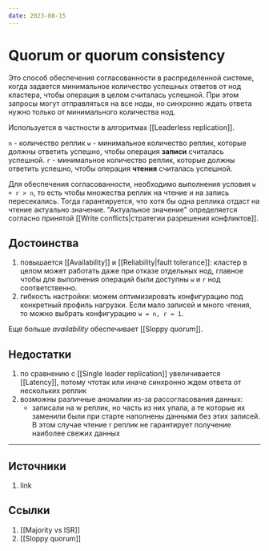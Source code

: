 ```yaml
---
date: 2023-08-15
---
```

# Quorum or quorum consistency

Это способ обеспечения согласованности в распределенной системе, когда задается минимальное количество успешных ответов от нод кластера, чтобы операция в целом считалась успешной. При этом запросы могут отправляться на все ноды, но синхронно ждать ответа нужно только от минимального количества нод.

Используется в частности в алгоритмах [[Leaderless replication]].

```n``` - количество реплик
```w``` - минимальное количество реплик, которые должны ответить успешно, чтобы операция **записи** считалась успешной.
```r``` - минимальное количество реплик, которые должны ответить успешно, чтобы операция **чтения** считалась успешной.

Для обеспечения согласованности, необходимо выполнения условия ```w + r > n```, то есть чтобы множества реплик на чтение и на запись пересекались. Тогда гарантируется, что хотя бы одна реплика отдаст на чтение актуально значение. "Актуальное значение" определяется согласно принятой [[Write conflicts|стратегии разрешения конфликтов]].

## Достоинства

1. повышается [[Availability]] и [[Reliability|fault tolerance]]: кластер в целом может работать даже при отказе отдельных нод, главное чтобы для выполнения операций были доступны ```w``` и ```r``` нод соответственно.
1. гибкость настройки: можем оптимизировать конфигурацию под конкретный профиль нагрузки. Если мало записей и много чтения, то можно выбрать конфигурацию ```w = n, r = 1```.

Еще больше *availability* обеспечивает [[Sloppy quorum]].

## Недостатки

1. по сравнению с [[Single leader replication]] увеличивается [[Latency]], потому чтотак или иначе синхронно ждем ответа от нескольких реплик
1. возможны различные аномалии из-за рассогласования данных:
    - записали на w реплик, но часть из них упала, а те которые их заменили были при старте наполнены данными без этих записей. В этом случае чтение r реплик не гарантирует получение наиболее свежих данных
    

---

## Источники

1. link

## Ссылки

1. [[Majority vs ISR]]
1. [[Sloppy quorum]]
